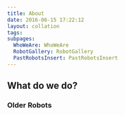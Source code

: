 ```yaml
---
title: About
date: 2016-06-15 17:22:12
layout: collation
tags:
subpages:
  WhoWeAre: WhoWeAre
  RobotGallery: RobotGallery
  PastRobotsInsert: PastRobotsInsert
---
```


<otherFile id="WhoWeAre" > </otherFile>

What do we do?
-------
<otherFile id="RobotGallery" > </otherFile>

### Older Robots
<otherFile id="PastRobotsInsert" > </otherFile>
